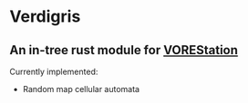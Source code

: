 # Verdigris

## An in-tree rust module for [VOREStation](https://github.com/VOREStation/VOREStation)

Currently implemented:

- Random map cellular automata
